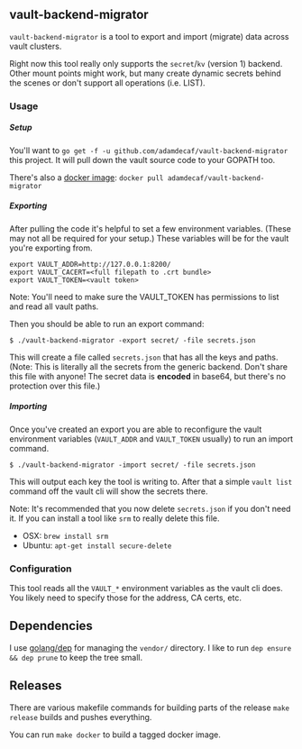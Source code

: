 ## vault-backend-migrator

`vault-backend-migrator` is a tool to export and import (migrate) data across vault clusters.

Right now this tool really only supports the `secret`/`kv` (version 1) backend. Other mount points might work, but many create dynamic secrets behind the scenes or don't support all operations (i.e. LIST).

### Usage

##### Setup

You'll want to `go get -f -u github.com/adamdecaf/vault-backend-migrator` this project. It will pull down the vault source code to your GOPATH too.

There's also a [docker image](https://hub.docker.com/r/adamdecaf/vault-backend-migrator): `docker pull adamdecaf/vault-backend-migrator`

##### Exporting

After pulling the code it's helpful to set a few environment variables. (These may not all be required for your setup.) These variables will be for the vault you're exporting from.

```
export VAULT_ADDR=http://127.0.0.1:8200/
export VAULT_CACERT=<full filepath to .crt bundle>
export VAULT_TOKEN=<vault token>
```

Note: You'll need to make sure the VAULT_TOKEN has permissions to list and read all vault paths.

Then you should be able to run an export command:

```
$ ./vault-backend-migrator -export secret/ -file secrets.json
```

This will create a file called `secrets.json` that has all the keys and paths. (Note: This is literally all the secrets from the generic backend. Don't share this file with anyone! The secret data is **encoded** in base64, but there's no protection over this file.)

##### Importing

Once you've created an export you are able to reconfigure the vault environment variables (`VAULT_ADDR` and `VAULT_TOKEN` usually) to run an import command.

```
$ ./vault-backend-migrator -import secret/ -file secrets.json
```

This will output each key the tool is writing to. After that a simple `vault list` command off the vault cli will show the secrets there.

Note: It's recommended that you now delete `secrets.json` if you don't need it. If you can install a tool like `srm` to really delete this file.
- OSX: `brew install srm`
- Ubuntu: `apt-get install secure-delete`

### Configuration

This tool reads all the `VAULT_*` environment variables as the vault cli does. You likely need to specify those for the address, CA certs, etc.

## Dependencies

I use [golang/dep](https://github.com/golang/dep) for managing the `vendor/` directory. I like to run `dep ensure && dep prune` to keep the tree small.

## Releases

There are various makefile commands for building parts of the release `make release` builds and pushes everything.

You can run `make docker` to build a tagged docker image.
